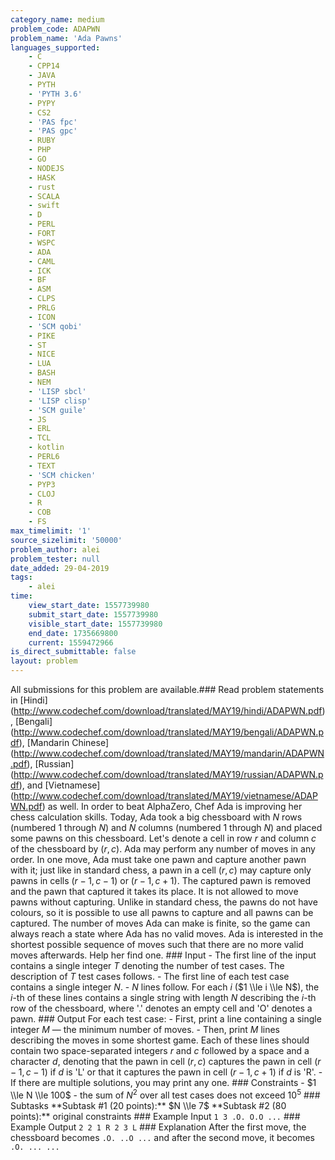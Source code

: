 ```yaml
---
category_name: medium
problem_code: ADAPWN
problem_name: 'Ada Pawns'
languages_supported:
    - C
    - CPP14
    - JAVA
    - PYTH
    - 'PYTH 3.6'
    - PYPY
    - CS2
    - 'PAS fpc'
    - 'PAS gpc'
    - RUBY
    - PHP
    - GO
    - NODEJS
    - HASK
    - rust
    - SCALA
    - swift
    - D
    - PERL
    - FORT
    - WSPC
    - ADA
    - CAML
    - ICK
    - BF
    - ASM
    - CLPS
    - PRLG
    - ICON
    - 'SCM qobi'
    - PIKE
    - ST
    - NICE
    - LUA
    - BASH
    - NEM
    - 'LISP sbcl'
    - 'LISP clisp'
    - 'SCM guile'
    - JS
    - ERL
    - TCL
    - kotlin
    - PERL6
    - TEXT
    - 'SCM chicken'
    - PYP3
    - CLOJ
    - R
    - COB
    - FS
max_timelimit: '1'
source_sizelimit: '50000'
problem_author: alei
problem_tester: null
date_added: 29-04-2019
tags:
    - alei
time:
    view_start_date: 1557739980
    submit_start_date: 1557739980
    visible_start_date: 1557739980
    end_date: 1735669800
    current: 1559472966
is_direct_submittable: false
layout: problem
---
```

All submissions for this problem are available.\### Read problem statements in \[Hindi\](http://www.codechef.com/download/translated/MAY19/hindi/ADAPWN.pdf), \[Bengali\](http://www.codechef.com/download/translated/MAY19/bengali/ADAPWN.pdf), \[Mandarin Chinese\](http://www.codechef.com/download/translated/MAY19/mandarin/ADAPWN.pdf), \[Russian\](http://www.codechef.com/download/translated/MAY19/russian/ADAPWN.pdf), and \[Vietnamese\](http://www.codechef.com/download/translated/MAY19/vietnamese/ADAPWN.pdf) as well. In order to beat AlphaZero, Chef Ada is improving her chess calculation skills. Today, Ada took a big chessboard with $N$ rows (numbered $1$ through $N$) and $N$ columns (numbered $1$ through $N$) and placed some pawns on this chessboard. Let's denote a cell in row $r$ and column $c$ of the chessboard by $(r, c)$. Ada may perform any number of moves in any order. In one move, Ada must take one pawn and capture another pawn with it; just like in standard chess, a pawn in a cell $(r, c)$ may capture only pawns in cells $(r-1, c-1)$ or $(r-1, c+1)$. The captured pawn is removed and the pawn that captured it takes its place. It is not allowed to move pawns without capturing. Unlike in standard chess, the pawns do not have colours, so it is possible to use all pawns to capture and all pawns can be captured. The number of moves Ada can make is finite, so the game can always reach a state where Ada has no valid moves. Ada is interested in the shortest possible sequence of moves such that there are no more valid moves afterwards. Help her find one. ### Input - The first line of the input contains a single integer $T$ denoting the number of test cases. The description of $T$ test cases follows. - The first line of each test case contains a single integer $N$. - $N$ lines follow. For each $i$ ($1 \\le i \\le N$), the $i$-th of these lines contains a single string with length $N$ describing the $i$-th row of the chessboard, where '.' denotes an empty cell and 'O' denotes a pawn. ### Output For each test case: - First, print a line containing a single integer $M$ — the minimum number of moves. - Then, print $M$ lines describing the moves in some shortest game. Each of these lines should contain two space-separated integers $r$ and $c$ followed by a space and a character $d$, denoting that the pawn in cell $(r, c)$ captures the pawn in cell $(r-1, c-1)$ if $d$ is 'L' or that it captures the pawn in cell $(r-1, c+1)$ if $d$ is 'R'. - If there are multiple solutions, you may print any one. ### Constraints - $1 \\le N \\le 100$ - the sum of $N^2$ over all test cases does not exceed $10^5$ ### Subtasks \*\*Subtask #1 (20 points):\*\* $N \\le 7$ \*\*Subtask #2 (80 points):\*\* original constraints ### Example Input ``` 1 3 .O. O.O ... ``` ### Example Output ``` 2 2 1 R 2 3 L ``` ### Explanation After the first move, the chessboard becomes ``` .O. ..O ... ``` and after the second move, it becomes ``` .O. ... ... ```
